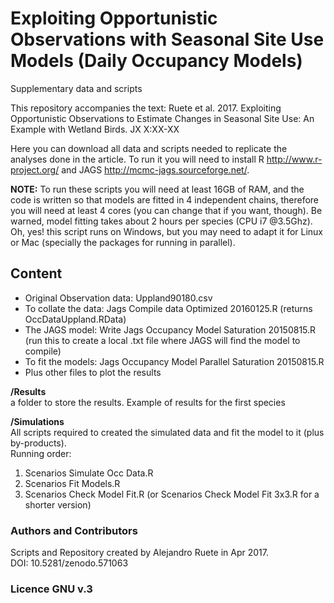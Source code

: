 Exploiting Opportunistic Observations with Seasonal Site Use Models (Daily Occupancy Models)
=======================================================================================================================
Supplementary data and scripts

This repository accompanies the text: Ruete et al. 2017. Exploiting Opportunistic Observations to Estimate Changes in Seasonal Site Use: An Example with Wetland Birds. JX X:XX-XX

Here you can download all data and scripts needed to replicate the analyses done in the article. 
To run it you will need to install R <http://www.r-project.org/> and JAGS <http://mcmc-jags.sourceforge.net/>.

**NOTE:** To run these scripts you will need at least 16GB of RAM, and the code is written so that models are fitted in 4 independent chains, therefore you will need at least 4 cores (you can change that if you want, though).
Be warned, model fitting takes about 2 hours per species (CPU i7 @3.5Ghz). Oh, yes! this script runs on Windows, but you may need to adapt it for Linux or Mac (specially the packages for running in parallel).

## Content
+ Original Observation data: Uppland90180.csv
+ To collate the data: Jags Compile data Optimized 20160125.R (returns OccDataUppland.RData)  
+ The JAGS model: Write Jags Occupancy Model Saturation 20150815.R (run this to create a local .txt file where JAGS will find the model to compile)  
+ To fit the models: Jags Occupancy Model Parallel Saturation 20150815.R  
+ Plus other files to plot the results

**/Results**  
a folder to store the results. Example of results for the first species

**/Simulations**  
All scripts required to created the simulated data and fit the model to it (plus by-products).  
Running order:
1. Scenarios Simulate Occ Data.R
2. Scenarios Fit Models.R
3. Scenarios Check Model Fit.R (or Scenarios Check Model Fit 3x3.R for a shorter version)



### Authors and Contributors
Scripts and Repository created by Alejandro Ruete in Apr 2017.  
DOI: 10.5281/zenodo.571063
### Licence GNU v.3
